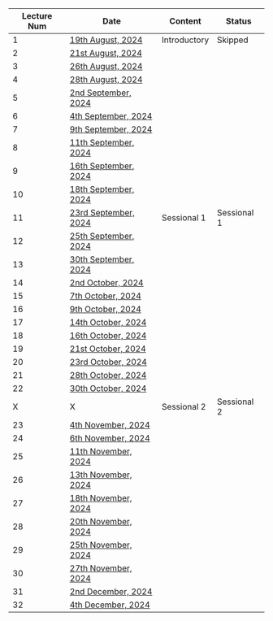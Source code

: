 | Lecture Num | Date                                                                              | Content      | Status      |
| ----------- | --------------------------------------------------------------------------------- | ------------ | ----------- |
| 1           | [19th August, 2024](PDC/Class%20Notes/1%20-%20PDC%2019th%20August,%202024)        | Introductory | Skipped            |
| 2           | [21st August, 2024](PDC/Class%20Notes/2%20-%20PDC%2021st%20August,%202024)        |              |             |
| 3           | [26th August, 2024](PDC/Class%20Notes/3%20-%20PDC%2026th%20August,%202024)        |              |             |
| 4           | [28th August, 2024](PDC/Class%20Notes/4%20-%20PDC%2028th%20August,%202024)        |              |             |
| 5           | [2nd September, 2024](PDC/Class%20Notes/5%20-%20PDC%202nd%20September,%202024)    |              |             |
| 6           | [4th September, 2024](PDC/Class%20Notes/6%20-%20PDC%204th%20September,%202024)    |              |             |
| 7           | [9th September, 2024](PDC/Class%20Notes/7%20-%20PDC%209th%20September,%202024)    |              |             |
| 8           | [11th September, 2024](PDC/Class%20Notes/8%20-%20PDC%2011th%20September,%202024)  |              |             |
| 9           | [16th September, 2024](PDC/Class%20Notes/9%20-%20PDC%2016th%20September,%202024)  |              |             |
| 10          | [18th September, 2024](PDC/Class%20Notes/10%20-%20PDC%2018th%20September,%202024) |              |             |
| 11          | [23rd September, 2024](PDC/Class%20Notes/11%20-%20PDC%2023rd%20September,%202024) | Sessional 1  | Sessional 1 |
| 12          | [25th September, 2024](PDC/Class%20Notes/12%20-%20PDC%2025th%20September,%202024) |              |             |
| 13          | [30th September, 2024](PDC/Class%20Notes/13%20-%20PDC%2030th%20September,%202024) |              |             |
| 14          | [2nd October, 2024](PDC/Class%20Notes/14%20-%20PDC%202nd%20October,%202024)       |              |             |
| 15          | [7th October, 2024](PDC/Class%20Notes/15%20-%20PDC%207th%20October,%202024)       |              |             |
| 16          | [9th October, 2024](PDC/Class%20Notes/16%20-%20PDC%209th%20October,%202024)       |              |             |
| 17          | [14th October, 2024](PDC/Class%20Notes/17%20-%20PDC%2014th%20October,%202024)     |              |             |
| 18          | [16th October, 2024](PDC/Class%20Notes/18%20-%20PDC%2016th%20October,%202024)     |              |             |
| 19          | [21st October, 2024](PDC/Class%20Notes/19%20-%20PDC%2021st%20October,%202024)     |              |             |
| 20          | [23rd October, 2024](PDC/Class%20Notes/20%20-%20PDC%2023rd%20October,%202024)     |              |             |
| 21          | [28th October, 2024](PDC/Class%20Notes/21%20-%20PDC%2028th%20October,%202024)     |              |             |
| 22          | [30th October, 2024](PDC/Class%20Notes/22%20-%20PDC%2030th%20October,%202024)     |              |             |
| X           | X                                                                                 | Sessional 2  | Sessional 2 |
| 23          | [4th November, 2024](PDC/Class%20Notes/23%20-%20PDC%204th%20November,%202024)     |              |             |
| 24          | [6th November, 2024](PDC/Class%20Notes/24%20-%20PDC%206th%20November,%202024)     |              |             |
| 25          | [11th November, 2024](PDC/Class%20Notes/25%20-%20PDC%2011th%20November,%202024)   |              |             |
| 26          | [13th November, 2024](PDC/Class%20Notes/26%20-%20PDC%2013th%20November,%202024)   |              |             |
| 27          | [18th November, 2024](PDC/Class%20Notes/27%20-%20PDC%2018th%20November,%202024)   |              |             |
| 28          | [20th November, 2024](PDC/Class%20Notes/28%20-%20PDC%2020th%20November,%202024)   |              |             |
| 29          | [25th November, 2024](PDC/Class%20Notes/29%20-%20PDC%2025th%20November,%202024)   |              |             |
| 30          | [27th November, 2024](PDC/Class%20Notes/30%20-%20PDC%2027th%20November,%202024)   |              |             |
| 31          | [2nd December, 2024](PDC/Class%20Notes/31%20-%20PDC%202nd%20December,%202024)     |              |             |
| 32          | [4th December, 2024](PDC/Class%20Notes/32%20-%20PDC%204th%20December,%202024)     |              |             |